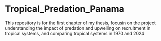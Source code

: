 # Tropical_Predation_Panama
This repository is for the first chapter of my thesis, focusin on the project understanding the impact of predation and upwelling on recruitment in tropical systems, and comparing tropical systems in 1970 and 2024
